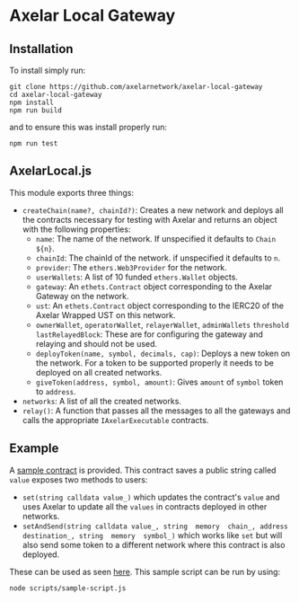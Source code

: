 # Axelar Local Gateway
## Installation
To install simply run:
```
git clone https://github.com/axelarnetwork/axelar-local-gateway
cd axelar-local-gateway
npm install
npm run build
```
and to ensure this was install properly run: 
```
npm run test
```
## AxelarLocal.js
This module exports three things:
- `createChain(name?, chainId?)`: Creates a new network and deploys all the contracts necessary for testing with Axelar and returns an object with the following properties:
	- `name`: The name of the network. If unspecified it defaults to `Chain ${n}`.
	- `chainId`: The chainId of the network. if unspecified it defaults to `n`.
	- `provider`: The `ethers.Web3Provider` for the network.
	- `userWallets`: A list of 10 funded `ethers.Wallet` objects.
	- `gateway`: An `ethets.Contract` object corresponding to the Axelar Gateway on the network.
	- `ust`: An `ethets.Contract` object corresponding to the IERC20 of the Axelar Wrapped UST on this network.
	- `ownerWallet`, `operatorWallet`, `relayerWallet`, `adminWallets` `threshold` `lastRelayedBlock`: These are for configuring the gateway and relaying and should not be used.
	- `deployToken(name, symbol, decimals, cap)`: Deploys a new token on the network. For a token to be supported properly it needs to be deployed on all created networks.
	- `giveToken(address, symbol, amount)`: Gives `amount` of `symbol` token to `address`.
- `networks`: A list of all the created networks.
- `relay()`: A function that passes all the messages to all the gateways and calls the appropriate `IAxelarExecutable` contracts.
## Example
A [sample contract](https://github.com/axelarnetwork/axelar-local-gateway/blob/main/contracts/ExecutableSample.sol) is provided. This contract saves a public string called `value` exposes two methods to users:
- `set(string calldata value_)` which updates the contract's `value` and uses Axelar to update all the `values` in contracts deployed in other networks.
- `setAndSend(string calldata value_, string  memory  chain_, address  destination_, string  memory  symbol_)` which works like `set` but will also send some token to a different network where this contract is also deployed.

These can be used as seen [here](https://github.com/axelarnetwork/axelar-local-gateway/blob/main/scripts/sample-script.js). This sample script can be run by using:
```
node scripts/sample-script.js
```
